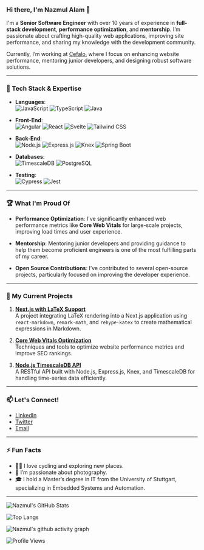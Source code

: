 ### Hi there, I'm Nazmul Alam 👋

I'm a **Senior Software Engineer** with over 10 years of experience in **full-stack development**, **performance optimization**, and **mentorship**. I’m passionate about crafting high-quality web applications, improving site performance, and sharing my knowledge with the development community.

Currently, I’m working at [Cefalo](https://www.cefalo.com/), where I focus on enhancing website performance, mentoring junior developers, and designing robust software solutions.

---

### 🔧 Tech Stack & Expertise
- **Languages**:  
  ![JavaScript](https://img.shields.io/badge/JavaScript-F7DF1E?style=flat&logo=javascript&logoColor=black) 
  ![TypeScript](https://img.shields.io/badge/TypeScript-007ACC?style=flat&logo=typescript&logoColor=white) 
  ![Java](https://img.shields.io/badge/Java-007396?style=flat&logo=java&logoColor=white)

- **Front-End**:  
  ![Angular](https://img.shields.io/badge/Angular-DD0031?style=flat&logo=angular&logoColor=white) 
  ![React](https://img.shields.io/badge/React-61DAFB?style=flat&logo=react&logoColor=black) 
  ![Svelte](https://img.shields.io/badge/Svelte-FF3E00?style=flat&logo=svelte&logoColor=white) 
  ![Tailwind CSS](https://img.shields.io/badge/Tailwind%20CSS-38B2AC?style=flat&logo=tailwind-css&logoColor=white)

- **Back-End**:  
  ![Node.js](https://img.shields.io/badge/Node.js-339933?style=flat&logo=node.js&logoColor=white) 
  ![Express.js](https://img.shields.io/badge/Express.js-000000?style=flat&logo=express&logoColor=white) 
  ![Knex](https://img.shields.io/badge/Knex.js-ff5722?style=flat&logoColor=white) 
  ![Spring Boot](https://img.shields.io/badge/Spring%20Boot-6DB33F?style=flat&logo=spring-boot&logoColor=white) 

- **Databases**:  
  ![TimescaleDB](https://img.shields.io/badge/TimescaleDB-212121?style=flat&logo=postgresql&logoColor=white) 
  ![PostgreSQL](https://img.shields.io/badge/PostgreSQL-336791?style=flat&logo=postgresql&logoColor=white)

- **Testing**:  
  ![Cypress](https://img.shields.io/badge/Cypress-17202C?style=flat&logo=cypress&logoColor=white) 
  ![Jest](https://img.shields.io/badge/Jest-C21325?style=flat&logo=jest&logoColor=white)

---

### 🏆 What I'm Proud Of

- **Performance Optimization**: I've significantly enhanced web performance metrics like **Core Web Vitals** for large-scale projects, improving load times and user experience.
  
- **Mentorship**: Mentoring junior developers and providing guidance to help them become proficient engineers is one of the most fulfilling parts of my career.

- **Open Source Contributions**: I’ve contributed to several open-source projects, particularly focused on improving the developer experience.

---

### 🚀 My Current Projects

1. **[Next.js with LaTeX Support](https://github.com/nazmuldipu/nextjs-latex)**  
   A project integrating LaTeX rendering into a Next.js application using `react-markdown`, `remark-math`, and `rehype-katex` to create mathematical expressions in Markdown.

2. **[Core Web Vitals Optimization](https://github.com/nazmuldipu/web-vitals-optimization)**  
   Techniques and tools to optimize website performance metrics and improve SEO rankings.

3. **[Node.js TimescaleDB API](https://github.com/nazmuldipu/timescaledb-api)**  
   A RESTful API built with Node.js, Express.js, Knex, and TimescaleDB for handling time-series data efficiently.

---

### 📫 Let's Connect!

- [LinkedIn](https://www.linkedin.com/in/nazmuldipu/)
- [Twitter](https://twitter.com/yourhandle)
- [Email](mailto:nazmuldipu@example.com)

---

### ⚡ Fun Facts
- 🚴‍♂️ I love cycling and exploring new places.
- 📸 I’m passionate about photography.
- 🎓 I hold a Master’s degree in IT from the University of Stuttgart, specializing in Embedded Systems and Automation.

---

![Nazmul's GitHub Stats](https://github-readme-stats.vercel.app/api?username=nazmuldipu&show_icons=true&theme=radical)

![Top Langs](https://github-readme-stats.vercel.app/api/top-langs/?username=nazmuldipu&layout=compact&theme=radical)

![Nazmul's github activity graph](https://github-readme-activity-graph.cyclic.app/graph?username=nazmuldipu&theme=react-dark)

![Profile Views](https://komarev.com/ghpvc/?username=nazmuldipu&color=brightgreen)
